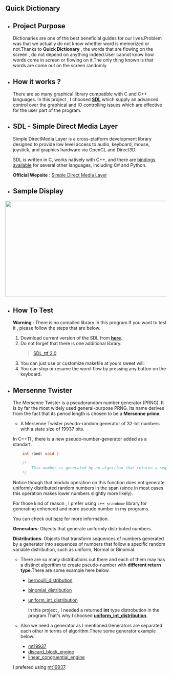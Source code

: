 ## Quick Dictionary

* ## Project Purpose
    Dictionaries are one of the best beneficial guides for our lives.Problem was that we actually do not know whether word is memorized or not.Thanks to <b>Quick Dictionary</b> , the words that are flowing on the screen , do not depend on anything indeed.User cannot know how words come in screen or flowing on it.The only thing known is that words are come out on the screen randomly.

* ## How it works ?

    There are so many graphical library compatible with C and C++ languages. In this project , I choosed **[SDL](https://www.libsdl.org/)** which supply an advanced control over the graphical and IO controlling issues which are effective for the user part of the program.

* ## SDL - Simple Direct Media Layer 

    Simple DirectMedia Layer is a cross-platform development library designed to provide low level access to audio, keyboard, mouse, joystick, and graphics hardware via OpenGL and Direct3D.

    SDL is written in C, works natively with C++, and there are [bindings available](https://www.libsdl.org/languages.php) for several other languages, including C# and Python. 

    __Official Wepsite__ : [Simple Direct Media Layer](https://www.libsdl.org/)

* ## Sample Display
<img src="https://media.giphy.com/media/l1b20BNxRoGKaYzYSY/giphy.gif" width="650" height="300" />

* ## How To Test 

    **Warning** : There is no compiled library in this program.If you want to test it , please follow the steps that are below.
    
    1. Download current version of the SDL from **[here](https://www.libsdl.org/download-2.0.php)**. 
    2. Do not forget that there is one additional library.
       > [SDL_ttf 2.0](https://www.libsdl.org/projects/SDL_ttf/)
    3. You can  just use or customize makefile at yours sweet will.
    4. You can stop or resume the word-flow by pressing any button on the keyboard.

* ## Mersenne Twister
    The Mersenne Twister is a pseudorandom number generator (PRNG). It is by far the most widely used general-purpose PRNG. Its name derives from the fact that its period length is chosen to be a **Mersenne prime**.
    
    + A Mersenne Twister pseudo-random generator of 32-bit numbers with a state size of 19937 bits.

    In C++11 , there is a new pseudo-number-generator added as a standart.
    
    ```c
        int rand( void )

        /*
            This number is generated by an algorithm that returns a sequence of apparently non-related numbers each time it is called. This algorithm uses a seed to generate the series, which should be initialized to some distinctive value using function srand.
        */
    ```
    Notice though that modulo operation on this function does not generate uniformly distributed random numbers in the span (since in most cases this operation makes lower numbers slightly more likely).

    For those kind of reason , I prefer using ```c++
     <random>``` library for generating enhenced and more pseudo number in my programs.

     You can check out [here](http://www.cplusplus.com/reference/random/) for more information.

    **Generators**: Objects that generate uniformly distributed numbers.

    **Distributions**: Objects that transform sequences of numbers generated by a generator into sequences of numbers that follow a specific random variable distribution, such as uniform, Normal or Binomial.

    
    + There are so many distributions out there and each of them may has a  distinct algorithm to create pseudo-number with **different return type**.There are some example here below.
        + [bernoulli_distribution](http://www.cplusplus.com/reference/random/bernoulli_distribution/)
        + [binomial_distribution](http://www.cplusplus.com/reference/random/binomial_distribution/)
        + [uniform_int_distribution](http://www.cplusplus.com/reference/random/uniform_int_distribution/)

            In this project , I needed a returned **int** type distrobution in the program.That's why I choosed **[uniform_int_distribution](http://www.cplusplus.com/reference/random/uniform_int_distribution/)**.

    + Also we need a generator as I mentioned.Generators are separated each other in terms of algorithm.There some generator example below.
        + [mt19937](http://www.cplusplus.com/reference/random/mt19937/)
        + [discard_block_engine](http://www.cplusplus.com/reference/random/discard_block_engine/)
        + [linear_congruential_engine](http://www.cplusplus.com/reference/random/linear_congruential_engine/)

    I prefered using [mt19937](http://www.cplusplus.com/reference/random/mt19937/).
